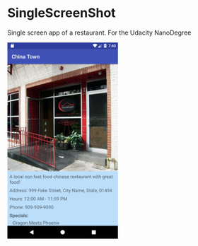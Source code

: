 # SingleScreenShot
Single screen app of a restaurant. For the Udacity NanoDegree

<img src="https://github.com/bruno-mota/SingleScreenShot/blob/master/CHinaTown.png" width="250">

